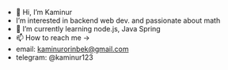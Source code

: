 - 👋 Hi, I’m Kaminur
- I’m interested in backend web dev. and passionate about math
- 🌱 I’m currently learning node.js, Java Spring 
- 📫 How to reach me ->
- email: kaminurorinbek@gmail.com
- telegram: @kaminur123
<!---
KaminurOrynbek/KaminurOrynbek is a ✨ special ✨ repository because its `README.md` (this file) appears on your GitHub profile.
You can click the Preview link to take a look at your changes.
--->
